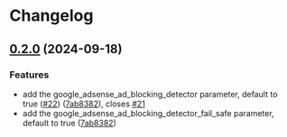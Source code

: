 # Changelog

## [0.2.0](https://github.com/hugomods/google-adsense/compare/v0.1.0...v0.2.0) (2024-09-18)


### Features

* add the google_adsense_ad_blocking_detector parameter, default to true ([#22](https://github.com/hugomods/google-adsense/issues/22)) ([7ab8382](https://github.com/hugomods/google-adsense/commit/7ab8382922991ba1f7cb05121777d8b163afafaa)), closes [#21](https://github.com/hugomods/google-adsense/issues/21)
* add the google_adsense_ad_blocking_detector_fail_safe parameter, default to true ([7ab8382](https://github.com/hugomods/google-adsense/commit/7ab8382922991ba1f7cb05121777d8b163afafaa))
